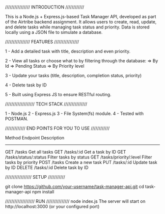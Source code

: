 //////////////// INTRODUCTION ////////////

This is a Node.js + Express.js-based Task Manager API, developed as part of the Airtribe backend assignment. It allows users to create, read, update, and delete tasks while managing task status and priority. Data is stored locally using a JSON file to simulate a database.


//////////////// FEATURES ////////////////


1 - Add a detailed task with title, description and even priority.

2 - View all tasks or choose what to by filtering through the database:
    => By Id
    => Pending Status
    => By Priority level

3 - Update your tasks (title, description, completion status, priority)

4 - Delete task by ID

5 - Built using Express JS to ensure RESTful routing.


/////////////////// TECH STACK ///////////////

1 - Node.js
2 - Express.js
3 - File System(fs) module.
4 - Tested with POSTMAN.


///////////// END POINTS FOR YOU TO USE ////////////

Method               	Endpoint	                             Description
______             _____________                          _______________   

GET	                 /tasks	                             Get all tasks 
GET	                /tasks/:id	                         Get a task by ID
GET	               /tasks/status/:status	               Filter tasks by status
GET	              /tasks/priority/:level	               Filter tasks by priority
POST	           /tasks	                                 Create a new task
PUT             /tasks/:id	                             Update task by ID
DELETE	       /tasks/:id	                               Delete task by ID  


///////////////// SETUP ///////////

git clone https://github.com/your-username/task-manager-api.git
cd task-manager-api
npm install

/////////////////// RUN ///////////////
node index.js
The server will start on http://localhost:3000 (or your configured port)
